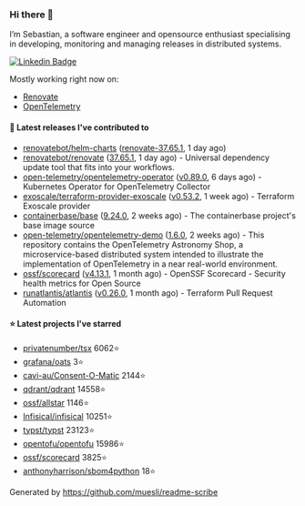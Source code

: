 ### Hi there 👋

I’m Sebastian, a software engineer and opensource enthusiast specialising in developing, monitoring and managing releases in distributed systems.

[![Linkedin Badge](https://img.shields.io/badge/-LinkedIn-blue?style=flat&logo=Linkedin&logoColor=white&link=https://www.linkedin.com/in/sebastian-poxhofer/)](https://www.linkedin.com/in/sebastian-poxhofer/)

Mostly working right now on:
- [Renovate](https://github.com/renovatebot/renovate)
- [OpenTelemetry](https://github.com/open-telemetry)



#### 🚀 Latest releases I've contributed to

- [renovatebot/helm-charts](https://github.com/renovatebot/helm-charts) ([renovate-37.65.1](https://github.com/renovatebot/helm-charts/releases/tag/renovate-37.65.1), 1 day ago)
- [renovatebot/renovate](https://github.com/renovatebot/renovate) ([37.65.1](https://github.com/renovatebot/renovate/releases/tag/37.65.1), 1 day ago) - Universal dependency update tool that fits into your workflows.
- [open-telemetry/opentelemetry-operator](https://github.com/open-telemetry/opentelemetry-operator) ([v0.89.0](https://github.com/open-telemetry/opentelemetry-operator/releases/tag/v0.89.0), 6 days ago) - Kubernetes Operator for OpenTelemetry Collector
- [exoscale/terraform-provider-exoscale](https://github.com/exoscale/terraform-provider-exoscale) ([v0.53.2](https://github.com/exoscale/terraform-provider-exoscale/releases/tag/v0.53.2), 1 week ago) - Terraform Exoscale provider
- [containerbase/base](https://github.com/containerbase/base) ([9.24.0](https://github.com/containerbase/base/releases/tag/9.24.0), 2 weeks ago) - The containerbase project&#39;s base image source
- [open-telemetry/opentelemetry-demo](https://github.com/open-telemetry/opentelemetry-demo) ([1.6.0](https://github.com/open-telemetry/opentelemetry-demo/releases/tag/1.6.0), 2 weeks ago) - This repository contains the OpenTelemetry Astronomy Shop, a microservice-based distributed system intended to illustrate the implementation of OpenTelemetry in a near real-world environment.
- [ossf/scorecard](https://github.com/ossf/scorecard) ([v4.13.1](https://github.com/ossf/scorecard/releases/tag/v4.13.1), 1 month ago) - OpenSSF Scorecard - Security health metrics for Open Source
- [runatlantis/atlantis](https://github.com/runatlantis/atlantis) ([v0.26.0](https://github.com/runatlantis/atlantis/releases/tag/v0.26.0), 1 month ago) - Terraform Pull Request Automation

#### ⭐ Latest projects I've starred

- [privatenumber/tsx](https://github.com/privatenumber/tsx) 6062⭐
- [grafana/oats](https://github.com/grafana/oats) 3⭐
- [cavi-au/Consent-O-Matic](https://github.com/cavi-au/Consent-O-Matic) 2144⭐
- [qdrant/qdrant](https://github.com/qdrant/qdrant) 14558⭐
- [ossf/allstar](https://github.com/ossf/allstar) 1146⭐
- [Infisical/infisical](https://github.com/Infisical/infisical) 10251⭐
- [typst/typst](https://github.com/typst/typst) 23123⭐
- [opentofu/opentofu](https://github.com/opentofu/opentofu) 15986⭐
- [ossf/scorecard](https://github.com/ossf/scorecard) 3825⭐
- [anthonyharrison/sbom4python](https://github.com/anthonyharrison/sbom4python) 18⭐



Generated by https://github.com/muesli/readme-scribe
